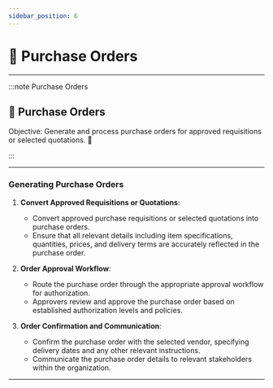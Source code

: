 ```yaml
---
sidebar_position: 6
---
```


#  🛒 Purchase Orders
---

:::note Purchase Orders
<div class="container">
    <div class="custom-note">
        <h2>🛒 Purchase Orders</h2>
        <p> Objective: Generate and process purchase orders for approved requisitions or selected quotations. 🚀</p>
    </div>
</div>
:::

---

### Generating Purchase Orders

1. **Convert Approved Requisitions or Quotations**:
   - Convert approved purchase requisitions or selected quotations into purchase orders.
   - Ensure that all relevant details including item specifications, quantities, prices, and delivery terms are accurately reflected in the purchase order.

2. **Order Approval Workflow**:
   - Route the purchase order through the appropriate approval workflow for authorization.
   - Approvers review and approve the purchase order based on established authorization levels and policies.

3. **Order Confirmation and Communication**:
   - Confirm the purchase order with the selected vendor, specifying delivery dates and any other relevant instructions.
   - Communicate the purchase order details to relevant stakeholders within the organization.

---